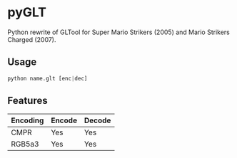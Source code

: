 # pyGLT

Python rewrite of GLTool for Super Mario Strikers (2005) and Mario Strikers Charged (2007). 

## Usage

```python
python name.glt [enc|dec]
```

## Features

| Encoding | Encode | Decode |
|-------------|-|--------------|
| CMPR | Yes | Yes
| RGB5a3| Yes | Yes